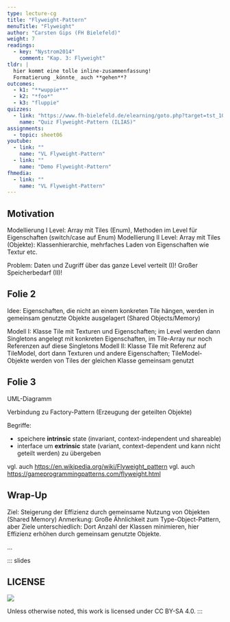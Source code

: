 ```yaml
---
type: lecture-cg
title: "Flyweight-Pattern"
menuTitle: "Flyweight"
author: "Carsten Gips (FH Bielefeld)"
weight: 7
readings:
  - key: "Nystrom2014"
    comment: "Kap. 3: Flyweight"
tldr: |
  hier kommt eine tolle inline-zusammenfassung!
  Formatierung _könnte_ auch **gehen**?
outcomes:
  - k1: "**wuppie**"
  - k2: "*foo*"
  - k3: "fluppie"
quizzes:
  - link: "https://www.fh-bielefeld.de/elearning/goto.php?target=tst_1077973&client_id=FH-Bielefeld"
    name: "Quiz Flyweight-Pattern (ILIAS)"
assignments:
  - topic: sheet06
youtube:
  - link: ""
    name: "VL Flyweight-Pattern"
  - link: ""
    name: "Demo Flyweight-Pattern"
fhmedia:
  - link: ""
    name: "VL Flyweight-Pattern"
---
```



## Motivation

Modellierung I  Level: Array mit Tiles (Enum), Methoden im Level für Eigenschaften (switch/case auf Enum)
Modellierung II Level: Array mit Tiles (Objekte): Klassenhierarchie, mehrfaches Laden von Eigenschaften wie Textur etc.

Problem: Daten und Zugriff über das ganze Level verteilt (I)! Großer Speicherbedarf (II)!


## Folie 2

Idee: Eigenschaften, die nicht an einem konkreten Tile hängen, werden in gemeinsam genutzte Objekte ausgelagert (Shared Objects/Memory)

Modell I: Klasse Tile mit Texturen und Eigenschaften; im Level werden dann Singletons angelegt mit konkreten Eigenschaften, im Tile-Array nur noch Referenzen auf diese Singletons
Modell II: Klasse Tile mit Referenz auf TileModel, dort dann Texturen und andere Eigenschaften; TileModel-Objekte werden von Tiles der gleichen Klasse gemeinsam genutzt


## Folie 3

UML-Diagramm

Verbindung zu Factory-Pattern (Erzeugung der geteilten Objekte)

Begriffe:
- speichere **intrinsic** state (invariant, context-independent und shareable)
- interface um **extrinsic** state (variant, context-dependent und kann nicht geteilt werden) zu übergeben

vgl. auch https://en.wikipedia.org/wiki/Flyweight_pattern
vgl. auch https://gameprogrammingpatterns.com/flyweight.html


## Wrap-Up

Ziel: Steigerung der Effizienz durch gemeinsame Nutzung von Objekten (Shared Memory)
Anmerkung: Große Ähnlichkeit zum Type-Object-Pattern, aber Ziele unterschiedlich: Dort Anzahl der Klassen minimieren, hier Effizienz erhöhen durch gemeinsam genutzte Objekte.

...







<!-- DO NOT REMOVE - THIS IS A LAST SLIDE TO INDICATE THE LICENSE AND POSSIBLE EXCEPTIONS (IMAGES, ...). -->
::: slides
## LICENSE
![](https://licensebuttons.net/l/by-sa/4.0/88x31.png)

Unless otherwise noted, this work is licensed under CC BY-SA 4.0.
:::
